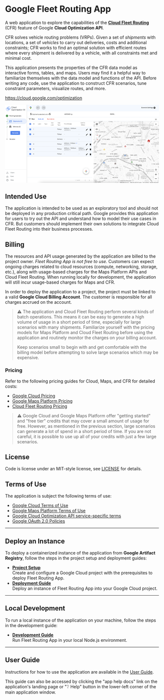 # Google Fleet Routing App

A web application to explore the capabilities of
the [**Cloud Fleet Routing**](https://cloud.google.com/optimization/docs/overview) (CFR) feature of
Google **Cloud Optimization API**.

CFR solves vehicle routing problems (VRPs).
Given a set of *shipments* with locations,
a set of *vehicles* to carry out deliveries,
costs and additional constraints;
CFR works to find an optimal solution with efficient routes
where every shipment is delivered by a vehicle,
with all constraints met and minimal cost.

This application presents the properties
of the CFR data model as interactive forms, tables, and maps.
Users may find it a helpful way to familiarize themselves
with the data model and functions of the API.
Before writing any code, use the application to construct CFR scenarios,
tune constraint parameters, visualize routes, and more.

<https://cloud.google.com/optimization>

![Fleet Routing App screenshot](application/frontend/src/assets/docs/app-overview.png)

## Intended Use

The application is intended to be used as an exploratory tool
and should not be deployed in any production critical path.
Google provides this application for users to try out the API and understand
how to model their use cases in CFR.
But customers should implement their own solutions
to integrate Cloud Fleet Routing into their business processes.

## Billing
The resources and API usage generated by the application are billed to the project owner.
*Fleet Routing App is not free to use.*
Customers can expect ongoing charges related to cloud resources
(compute, networking, storage, etc.),
along with usage-based charges for the Maps Platform APIs and Cloud Fleet Routing.
When running locally for development,
the application will still incur usage-based charges for Maps and CFR.

In order to deploy the application to a project,
the project must be linked to a valid **Google Cloud Billing Account**.
The customer is responsible for all charges accrued on the account.

> ⚠️ The application and Cloud Fleet Routing perform several kinds of batch operations.
> This means it can be easy to generate a high volume of usage in a short period of time,
> especially for large scenarios with many shipments.
> Familiarize yourself with the pricing models for Maps Platform and Cloud Fleet Routing
> before using the application and routinely monitor the charges on your billing account.
>
> Keep scenarios small to begin with and get comfortable with the billing model
> before attempting to solve large scenarios which may be expensive.

### Pricing
Refer to the following pricing guides for Cloud, Maps, and CFR for detailed costs:
- [Google Cloud Pricing](https://cloud.google.com/pricing)
- [Google Maps Platform Pricing](https://mapsplatform.google.com/pricing/)
- [Cloud Fleet Routing Pricing](https://cloud.google.com/optimization/pricing)

> ⚠️ Google Cloud and Google Maps Platform offer "getting started" and "free tier" credits that may cover
> a small amount of usage for free. However, as mentioned in the previous section,
> large scenarios can generate a lot of spend in a short period of time.
> If you are not careful, it is possible to use up all of your credits
> with just a few large scenarios.

## License
Code is license under an MIT-style license,
see [LICENSE](LICENSE) for details.

## Terms of Use
The application is subject the following terms of use:
- [Google Cloud Terms of Use](https://cloud.google.com/terms)
- [Google Maps Platform Terms of Use](https://cloud.google.com/maps-platform/terms)
- [Google Cloud Optimization API service-specific terms](https://cloud.google.com/optimization/docs/tos/service-terms)
- [Google OAuth 2.0 Policies](https://developers.google.com/identity/protocols/oauth2/policies)


---
## Deploy an Instance

To deploy a containerized instance of the application from **Google Artifact Registry**,
follow the steps in the project setup and deployment guides:

- **[Project Setup](docs/project.md)** <br>
  Create and configure a Google Cloud project with the prerequisites to deploy Fleet Routing App.
- **[Deployment Guide](docs/deployment.md)** <br>
  Deploy an instance of Fleet Routing App into your Google Cloud project.


---
## Local Development

To run a local instance of the application on your machine,
follow the steps in the development guide:

- **[Development Guide](docs/development.md)** <br>
  Run Fleet Routing App in your local Node.js environment.


---
## User Guide
Instructions for how to use the application are available in the
[User Guide](application/frontend/src/assets/docs/documentation.md).

This guide can also be accessed by clicking the
"app help docs" link on the application's landing page
or "❔ Help" button in the lower-left corner
of the main application window.
